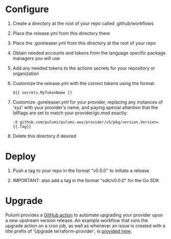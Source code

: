 # Configure

1. Create a directory at the root of your repo called .github/workflows

1. Place the release.yml from this directory there

1. Place the .goreleaser.yml from this directory at the root of your repo

1. Obtain needed accounts and tokens from the language specific package managers you will use

1. Add any needed tokens to the actions secrets for your repository or organization

1. Customize the release.yml with the correct tokens using the format:

      `${{ secrets.MyTokenName }}`

1. Customize .goreleaser.yml for your provider, replacing any instances of 'xyz' with your provider's name, and paying special attention that the ldlflags are set to match your provider/go.mod exactly:

     `-X github.com/pulumi/pulumi-aws/provider/v5/pkg/version.Version={{.Tag}}`

1. Delete this directory if desired


# Deploy

1. Push a tag to your repo in the format "v0.0.0" to initiate a release

1. IMPORTANT: also add a tag in the format "sdk/v0.0.0" for the Go SDK

# Upgrade

Pulumi provides a [GitHub action](https://github.com/pulumi/pulumi-upgrade-provider-action) to automate upgrading your provider upon a new upstream version release. An example workflow that runs the upgrade action on a cron job, as well as whenever an issue is created with a title prefix of 'Upgrade terraform-provider', is [provided here](./upgrade-provider.yml).
